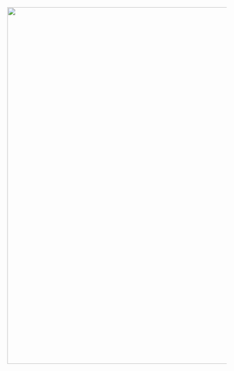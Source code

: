 <img src="https://media.tenor.com/images/147d97afdddb55d1ca16a38bf9fdb5cf/tenor.gif" width="1100" height="820">
